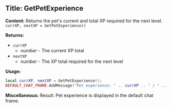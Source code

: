 ## Title: GetPetExperience

**Content:**
Returns the pet's current and total XP required for the next level.
`currXP, nextXP = GetPetExperience()`

**Returns:**
- `currXP`
  - *number* - The current XP total
- `nextXP`
  - *number* - The XP total required for the next level

**Usage:**
```lua
local currXP, nextXP = GetPetExperience();
DEFAULT_CHAT_FRAME:AddMessage("Pet experience: " .. currXP .. " / " .. nextXP);
```

**Miscellaneous:**
Result:
Pet experience is displayed in the default chat frame.